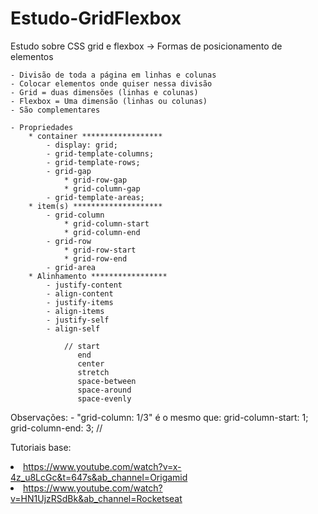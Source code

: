 # Estudo-GridFlexbox
Estudo sobre CSS grid e flexbox -> Formas de posicionamento de elementos

    - Divisão de toda a página em linhas e colunas
    - Colocar elementos onde quiser nessa divisão
    - Grid = duas dimensões (linhas e colunas)
    - Flexbox = Uma dimensão (linhas ou colunas)
    - São complementares

    - Propriedades
        * container ******************
            - display: grid;
            - grid-template-columns;
            - grid-template-rows;
            - grid-gap
                * grid-row-gap
                * grid-column-gap
            - grid-template-areas;
        * item(s) ******************** 
            - grid-column
                * grid-column-start
                * grid-column-end
            - grid-row
                * grid-row-start
                * grid-row-end
            - grid-area
        * Alinhamento *****************
            - justify-content
            - align-content
            - justify-items
            - align-items
            - justify-self
            - align-self

                // start
                   end
                   center
                   stretch
                   space-between
                   space-around
                   space-evenly

Observações:
    - "grid-column: 1/3" é o mesmo que: 
            grid-column-start: 1;
            grid-column-end: 3;
            //
            
            
            
Tutoriais base:
    <li> https://www.youtube.com/watch?v=x-4z_u8LcGc&t=647s&ab_channel=Origamid </li>
    <li> https://www.youtube.com/watch?v=HN1UjzRSdBk&ab_channel=Rocketseat </li>

